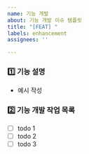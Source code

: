 ```yaml
---
name: 기능 개발
about: 기능 개발 이슈 템플릿
title: "[FEAT] "
labels: enhancement
assignees: ''

---
```


### 1️⃣ 기능 설명

<!-- 개발할 기능에 대해 간단하게 설명해주세요 -->

- 예시 작성

### 2️⃣ 기능 개발 작업 목록

<!-- 해당 기능을 개발하기 위해 해야 할 하위 태스크를 작성해주세요 -->

- [ ] todo 1
- [ ] todo 2
- [ ] todo 3